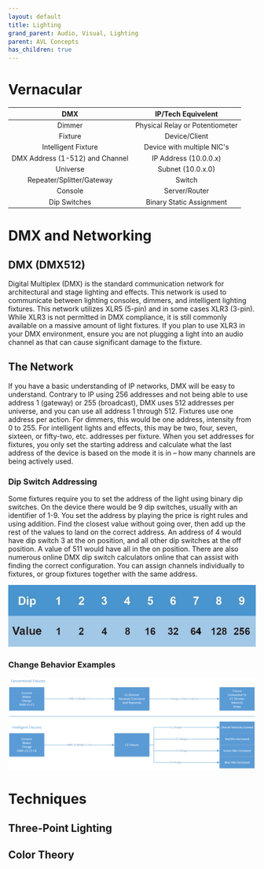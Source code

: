 ```yaml
---
layout: default
title: Lighting
grand_parent: Audio, Visual, Lighting
parent: AVL Concepts
has_children: true
---
```


# Vernacular

| DMX | IP/Tech Equivelent |
| :---: | :---: |
| Dimmer | Physical Relay or Potentiometer |
| Fixture | Device/Client |
| Intelligent Fixture | Device with multiple NIC's |
| DMX Address \(1-512\) and Channel | IP Address \(10.0.0.x\) |
| Universe | Subnet \(10.0.x.0\) |
| Repeater/Splitter/Gateway | Switch |
| Console | Server/Router |
| Dip Switches | Binary Static Assignment |


# DMX and Networking

## DMX \(DMX512\)

Digital Multiplex \(DMX\) is the standard communication network for architectural and stage lighting and effects. This network is used to communicate between lighting consoles, dimmers, and intelligent lighting fixtures. This network utilizes XLR5 \(5-pin\) and in some cases XLR3 \(3-pin\). While XLR3 is not permitted in DMX compliance, it is still commonly available on a massive amount of light fixtures. If you plan to use XLR3 in your DMX environment, ensure you are not plugging a light into an audio channel as that can cause significant damage to the fixture.

## The Network

If you have a basic understanding of IP networks, DMX will be easy to understand. Contrary to IP using 256 addresses and not being able to use address 1 \(gateway\) or 255 \(broadcast\), DMX uses 512 addresses per universe, and you can use all address 1 through 512. Fixtures use one address per action. For dimmers, this would be one address, intensity from 0 to 255. For intelligent lights and effects, this may be two, four, seven, sixteen, or fifty-two, etc. addresses per fixture. When you set addresses for fixtures, you only set the starting address and calculate what the last address of the device is based on the mode it is in – how many channels are being actively used.

### Dip Switch Addressing

Some fixtures require you to set the address of the light using binary dip switches. On the device there would be 9 dip switches, usually with an identifier of 1-9. You set the address by playing the price is right rules and using addition. Find the closest value without going over, then add up the rest of the values to land on the correct address. An address of 4 would have dip switch 3 at the on position, and all other dip switches at the off position. A value of 511 would have all in the on position. There are also numerous online DMX dip switch calculators online that can assist with finding the correct configuration. You can assign channels individually to fixtures, or group fixtures together with the same address.

![](/assets/avl-dip.jpg)

### Change Behavior Examples

![](/assets/avl-dmx-change.png)


# Techniques

## Three-Point Lighting

## Color Theory
